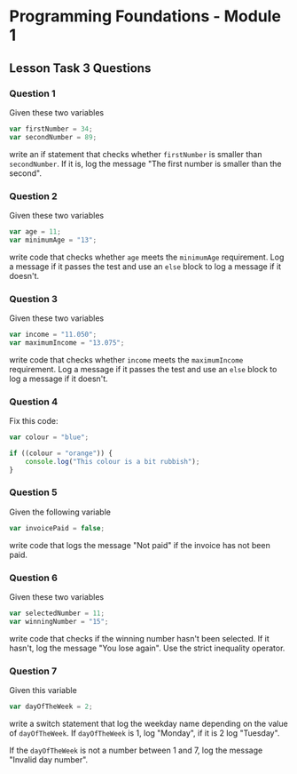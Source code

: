 # Programming Foundations - Module 1

## Lesson Task 3 Questions

### Question 1

Given these two variables

```js
var firstNumber = 34;
var secondNumber = 89;
```

write an if statement that checks whether `firstNumber` is smaller than `secondNumber`. If it is, log the message "The first number is smaller than the second".

### Question 2

Given these two variables

```js
var age = 11;
var minimumAge = "13";
```

write code that checks whether `age` meets the `minimumAge` requirement. Log a message if it passes the test and use an `else` block to log a message if it doesn't.

### Question 3

Given these two variables

```js
var income = "11.050";
var maximumIncome = "13.075";
```

write code that checks whether `income` meets the `maximumIncome` requirement. Log a message if it passes the test and use an `else` block to log a message if it doesn't.

### Question 4

Fix this code:

```js
var colour = "blue";

if ((colour = "orange")) {
    console.log("This colour is a bit rubbish");
}
```

### Question 5

Given the following variable

```js
var invoicePaid = false;
```

write code that logs the message "Not paid" if the invoice has not been paid.

### Question 6

Given these two variables

```js
var selectedNumber = 11;
var winningNumber = "15";
```

write code that checks if the winning number hasn't been selected. If it hasn't, log the message "You lose again". Use the strict inequality operator.

### Question 7

Given this variable

```js
var dayOfTheWeek = 2;
```

write a switch statement that log the weekday name depending on the value of `dayOfTheWeek`. If `dayOfTheWeek` is 1, log "Monday", if it is 2 log "Tuesday".

If the `dayOfTheWeek` is not a number between 1 and 7, log the message "Invalid day number".
